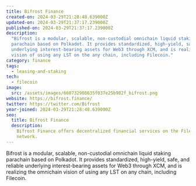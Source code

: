 ```yaml
---
title: Bifrost Finance
created-on: 2024-03-29T21:28:48.639000Z
updated-on: 2024-03-29T21:37:17.239000Z
published-on: 2024-03-29T21:37:17.239000Z
description:
  "Bifrost is a modular, scalable, non-custodial omnichain liquid staking
  parachain based on Polkadot. It provides standardized, high-yield, safe, and reliable
  underlying interest-bearing assets for Web3 through XCM, and is realizing the omnichain
  vision of using any LST on the any chain, including Filecoin."
category: finance
tags:
  - leasing-and-staking
tech:
  - filecoin
image:
  src: /assets/images/660732908635f037e25b982f_bifrost.png
website: https://bifrost.finance/
twitter: https://twitter.com/Bifrost
year-joined: 2024-03-29T21:28:48.639000Z
seo:
  title: Bifrost Finance
  description:
    Bifrost Finance offers decentralized financial services on the Filecoin
    network.
---
```


Bifrost is a modular, scalable, non-custodial omnichain liquid staking parachain based on Polkadot. It provides standardized, high-yield, safe, and reliable underlying interest-bearing assets for Web3 through XCM, and is realizing the omnichain vision of using any LST on any chain, including Filecoin.
